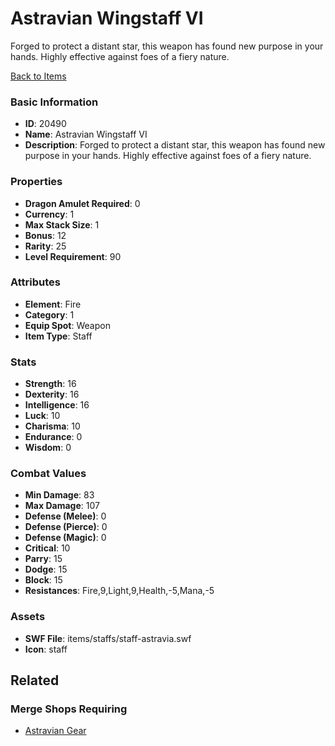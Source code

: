 # Astravian Wingstaff VI

Forged to protect a distant star, this weapon has found new purpose in your hands. Highly effective against foes of a fiery nature.

[Back to Items](../items.md)

### Basic Information

- **ID**: 20490
- **Name**: Astravian Wingstaff VI
- **Description**: Forged to protect a distant star, this weapon has found new purpose in your hands. Highly effective against foes of a fiery nature.

### Properties

- **Dragon Amulet Required**: 0
- **Currency**: 1
- **Max Stack Size**: 1
- **Bonus**: 12
- **Rarity**: 25
- **Level Requirement**: 90

### Attributes

- **Element**: Fire
- **Category**: 1
- **Equip Spot**: Weapon
- **Item Type**: Staff

### Stats

- **Strength**: 16
- **Dexterity**: 16
- **Intelligence**: 16
- **Luck**: 10
- **Charisma**: 10
- **Endurance**: 0
- **Wisdom**: 0

### Combat Values

- **Min Damage**: 83
- **Max Damage**: 107
- **Defense (Melee)**: 0
- **Defense (Pierce)**: 0
- **Defense (Magic)**: 0
- **Critical**: 10
- **Parry**: 15
- **Dodge**: 15
- **Block**: 15
- **Resistances**: Fire,9,Light,9,Health,-5,Mana,-5

### Assets

- **SWF File**: items/staffs/staff-astravia.swf
- **Icon**: staff

## Related

### Merge Shops Requiring

- [Astravian Gear](../merge-shops/357-astravian-gear.md)

